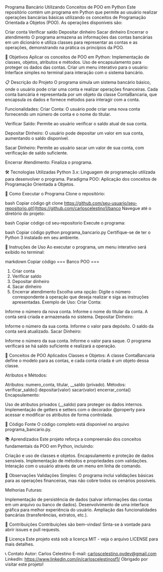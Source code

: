 Programa Bancário Utilizando Conceitos de POO em Python
Este repositório contém um programa em Python que permite ao usuário realizar operações bancárias básicas utilizando os conceitos de Programação Orientada a Objetos (POO). As operações disponíveis são:

Criar conta
Verificar saldo
Depositar dinheiro
Sacar dinheiro
Encerrar o atendimento
O programa armazena as informações das contas bancárias em um dicionário e utiliza classes para representar as contas e as operações, demonstrando na prática os princípios da POO.



🎯 Objetivos
Aplicar os conceitos de POO em Python:
Implementação de classes, objetos, atributos e métodos.
Uso de encapsulamento para proteger os dados das contas.
Criar um menu interativo para o usuário:
Interface simples no terminal para interação com o sistema bancário.




📋 Descrição do Projeto
O programa simula um sistema bancário básico, onde o usuário pode criar uma conta e realizar operações financeiras. Cada conta bancária é representada por um objeto da classe ContaBancaria, que encapsula os dados e fornece métodos para interagir com a conta.

Funcionalidades:
Criar Conta: O usuário pode criar uma nova conta fornecendo um número de conta e o nome do titular.

Verificar Saldo: Permite ao usuário verificar o saldo atual de sua conta.

Depositar Dinheiro: O usuário pode depositar um valor em sua conta, aumentando o saldo disponível.

Sacar Dinheiro: Permite ao usuário sacar um valor de sua conta, com verificação de saldo suficiente.

Encerrar Atendimento: Finaliza o programa.



🛠️ Tecnologias Utilizadas
Python 3.x: Linguagem de programação utilizada para desenvolver o programa.
Paradigma POO: Aplicação dos conceitos de Programação Orientada a Objetos.



🚀 Como Executar o Programa
Clone o repositório:

bash
Copiar código
git clone https://github.com/seu-usuario/seu-repositorio.git](https://github.com/carloscelestino1/banco
Navegue até o diretório do projeto:

bash
Copiar código
cd seu-repositorio
Execute o programa:

bash
Copiar código
python programa_bancario.py
Certifique-se de ter o Python 3 instalado em seu ambiente.



📖 Instruções de Uso
Ao executar o programa, um menu interativo será exibido no terminal:

markdown
Copiar código
=== Banco POO ===
1. Criar conta
2. Verificar saldo
3. Depositar dinheiro
4. Sacar dinheiro
5. Encerrar atendimento
Escolha uma opção:
Digite o número correspondente à operação que deseja realizar e siga as instruções apresentadas.
Exemplo de Uso:
Criar Conta:

Informe o número da nova conta.
Informe o nome do titular da conta.
A conta será criada e armazenada no sistema.
Depositar Dinheiro:

Informe o número da sua conta.
Informe o valor para depósito.
O saldo da conta será atualizado.
Sacar Dinheiro:

Informe o número da sua conta.
Informe o valor para saque.
O programa verificará se há saldo suficiente e realizará a operação.




🧩 Conceitos de POO Aplicados
Classes e Objetos: A classe ContaBancaria define o modelo para as contas, e cada conta criada é um objeto dessa classe.

Atributos e Métodos:

Atributos: numero_conta, titular, __saldo (privado).
Métodos:
verificar_saldo()
depositar(valor)
sacar(valor)
encerrar_conta()
Encapsulamento:

Uso de atributos privados (__saldo) para proteger os dados internos.
Implementação de getters e setters com o decorador @property para acessar e modificar os atributos de forma controlada.



📝 Código Fonte
O código completo está disponível no arquivo programa_bancario.py.



📚 Aprendizados
Este projeto reforça a compreensão dos conceitos fundamentais da POO em Python, incluindo:



Criação e uso de classes e objetos.
Encapsulamento e proteção de dados sensíveis.
Implementação de métodos e propriedades com validações.
Interação com o usuário através de um menu em linha de comando.



📌 Observações
Validações Simples: O programa inclui validações básicas para as operações financeiras, mas não cobre todos os cenários possíveis.

Melhorias Futuras:

Implementação de persistência de dados (salvar informações das contas em um arquivo ou banco de dados).
Desenvolvimento de uma interface gráfica para melhor experiência do usuário.
Ampliação das funcionalidades bancárias (transferências, extratos, etc.).



🤝 Contribuições
Contribuições são bem-vindas! Sinta-se à vontade para abrir issues e pull requests.

📄 Licença
Este projeto está sob a licença MIT - veja o arquivo LICENSE para mais detalhes.





📞 Contato
Autor: Carlos Celestino
E-mail: carloscelestino.pydev@gmail.com
LinkedIn: https://www.linkedin.com/in/carloscelestinosf1/
Obrigado por visitar este projeto!
